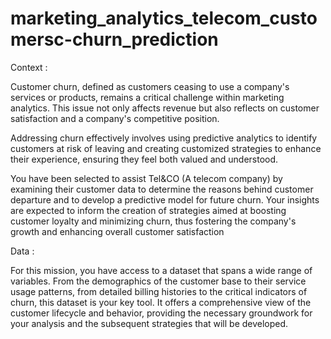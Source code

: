 # marketing_analytics_telecom_customersc-churn_prediction


Context : 

Customer churn, defined as customers ceasing to use a company's services or products, remains a critical challenge within marketing analytics. This issue not only affects revenue but also reflects on customer satisfaction and a company's competitive position.

Addressing churn effectively involves using predictive analytics to identify customers at risk of leaving and creating customized strategies to enhance their experience, ensuring they feel both valued and understood.

You have been selected to assist Tel&CO (A telecom company) by examining their customer data to determine the reasons behind customer departure and to develop a predictive model for future churn. Your insights are expected to inform the creation of strategies aimed at boosting customer loyalty and minimizing churn, thus fostering the company's growth and enhancing overall customer satisfaction

Data :
 
For this mission, you have access to a dataset that spans a wide range of variables. From the demographics of the customer base to their service usage patterns, from detailed billing histories to the critical indicators of churn, this dataset is your key tool. It offers a comprehensive view of the customer lifecycle and behavior, providing the necessary groundwork for your analysis and the subsequent strategies that will be developed.
